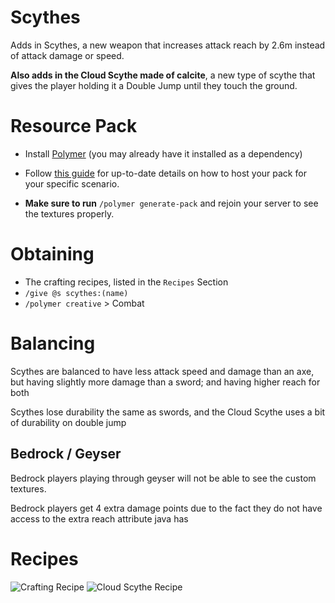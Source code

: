 # Scythes

Adds in Scythes, a new weapon that increases attack reach by 2.6m instead of attack damage or speed.

**Also adds in the Cloud Scythe made of calcite**, a new type of scythe that gives the player holding it a Double Jump until they touch the ground.

# Resource Pack
- Install [Polymer](https://modrinth.com/mod/polymer) (you may already have it installed as a dependency)
- Follow [this guide](https://polymer.pb4.eu/latest/user/resource-pack-hosting/) for up-to-date details on how to host your pack for your specific scenario.

- **Make sure to run** `/polymer generate-pack` and rejoin your server to see the textures properly.

# Obtaining

- The crafting recipes, listed in the `Recipes` Section
- `/give @s scythes:(name)`
- `/polymer creative` > Combat

# Balancing

Scythes are balanced to have less attack speed and damage than an axe, but having slightly more damage than a sword; and having higher reach for both

Scythes lose durability the same as swords, and the Cloud Scythe uses a bit of durability on double jump

## Bedrock / Geyser

Bedrock players playing through geyser will not be able to see the custom textures.

Bedrock players get 4 extra damage points due to the fact they do not have access to the extra reach attribute java has

# Recipes
![Crafting Recipe](https://cdn.modrinth.com/data/cached_images/82291a48888473be6a6e7a6282180b81a73ff226.png)
![Cloud Scythe Recipe](https://cdn.modrinth.com/data/cached_images/9b9866875b6053ef5b8a6fa8eabce531a30a275b.png)